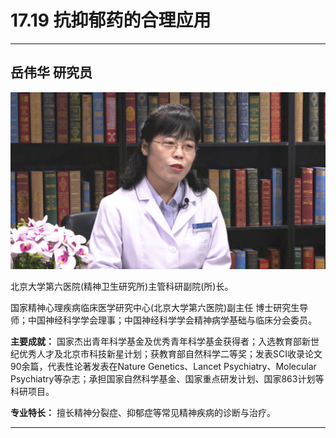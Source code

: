 # 17.19 抗抑郁药的合理应用

---

## 岳伟华 研究员

![1683955254677](image/c17_019/1683955254677.png)

北京大学第六医院(精神卫生研究所)主管科研副院(所)长。

国家精神心理疾病临床医学研究中心(北京大学第六医院)副主任  博士研究生导师；中国神经科学学会理事；中国神经科学学会精神病学基础与临床分会委员。


**主要成就：** 国家杰出青年科学基金及优秀青年科学基金获得者；入选教育部新世纪优秀人才及北京市科技新星计划；获教育部自然科学二等奖；发表SCI收录论文90余篇，代表性论著发表在Nature Genetics、Lancet Psychiatry、Molecular Psychiatry等杂志；承担国家自然科学基金、国家重点研发计划、国家863计划等科研项目。


**专业特长：** 擅长精神分裂症、抑郁症等常见精神疾病的诊断与治疗。

---
